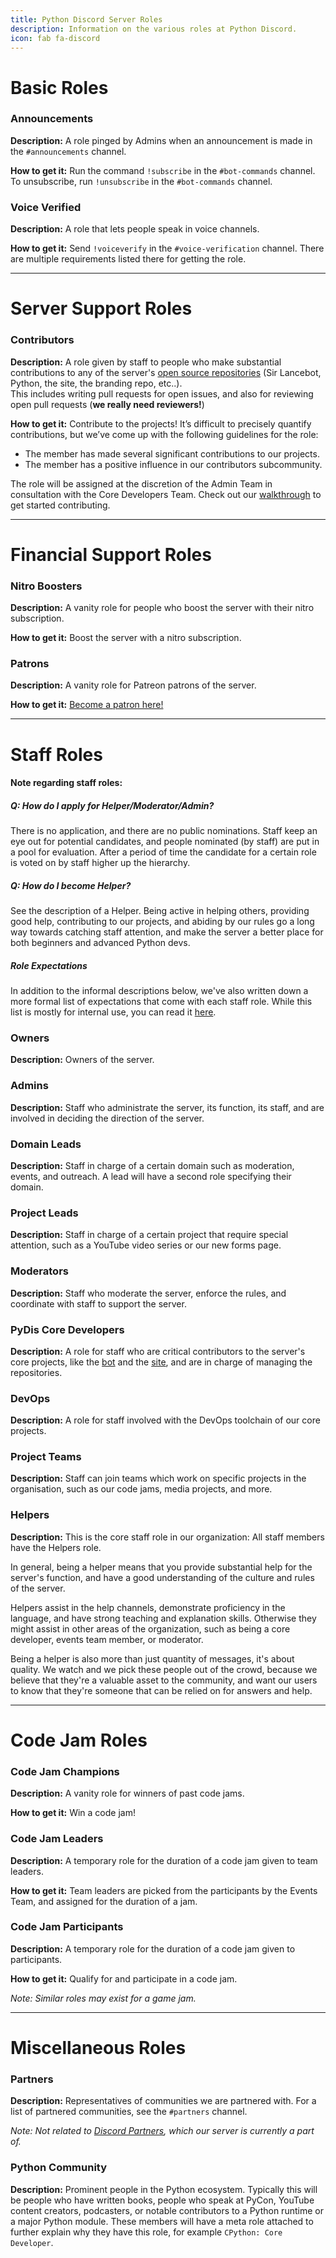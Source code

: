 ```yaml
---
title: Python Discord Server Roles
description: Information on the various roles at Python Discord.
icon: fab fa-discord
---
```


# Basic Roles

### <span class="fas fa-circle" style="color:#6e6e6e"></span> Announcements
**Description:** A role pinged by Admins when an announcement is made in the `#announcements` channel.

**How to get it:** Run the command `!subscribe` in the `#bot-commands` channel.
To unsubscribe, run `!unsubscribe` in the `#bot-commands` channel.


### <span class="fas fa-circle" style="color:#6e6e6e"></span> Voice Verified
**Description:** A role that lets people speak in voice channels.

**How to get it:** Send `!voiceverify` in the `#voice-verification` channel.
There are multiple requirements listed there for getting the role.

---

# Server Support Roles

### <span class="fas fa-circle" style="color:#55cc6c"></span> Contributors
**Description:** A role given by staff to people who make substantial contributions to any of the server's [open source repositories](https://github.com/python-discord/) (Sir Lancebot, Python, the site, the branding repo, etc..).<br>
This includes writing pull requests for open issues, and also for reviewing open pull requests (**we really need reviewers!**)

**How to get it:** Contribute to the projects!
It’s difficult to precisely quantify contributions, but we’ve come up with the following guidelines for the role:

- The member has made several significant contributions to our projects.
- The member has a positive influence in our contributors subcommunity.

The role will be assigned at the discretion of the Admin Team in consultation with the Core Developers Team. Check out our [walkthrough](/pages/contributing/) to get started contributing.

---

# Financial Support Roles

### <span class="fas fa-circle" style="color:#46e6e8"></span> Nitro Boosters
**Description:** A vanity role for people who boost the server with their nitro subscription.

**How to get it:** Boost the server with a nitro subscription.


### <span class="fas fa-circle" style="color:#46e6e8"></span> <span class="fas fa-circle" style="color:#3e7be9"></span> <span class="fas fa-circle" style="color:#2a82bd"></span> Patrons
**Description:** A vanity role for Patreon patrons of the server.

**How to get it:** [Become a patron here!](https://www.patreon.com/python_discord)

---

# Staff Roles
#### Note regarding staff roles:
##### Q: How do I apply for Helper/Moderator/Admin?
There is no application, and there are no public nominations. Staff keep an eye out for potential candidates, and people nominated (by staff) are put in a pool for evaluation. After a period of time the candidate for a certain role is voted on by staff higher up the hierarchy.

##### Q: How do I become Helper?
See the description of a Helper. Being active in helping others, providing good help, contributing to our projects, and abiding by our rules go a long way towards catching staff attention, and make the server a better place for both beginners and advanced Python devs.

##### Role Expectations
In addition to the informal descriptions below, we've also written down a more formal list of expectations that come with each staff role. While this list is mostly for internal use, you can read it [here](/pages/server-info/staff-role-expectations/).

### <span class="fas fa-circle" style="color:#f85950"></span> Owners
**Description:** Owners of the server.

### <span class="fas fa-circle" style="color:#ff784d"></span> Admins
**Description:** Staff who administrate the server, its function, its staff, and are involved in deciding the direction of the server.

### <span class="fas fa-circle" style="color:#1abc9c"></span> Domain Leads
**Description:** Staff in charge of a certain domain such as moderation, events, and outreach. A lead will have a second role specifying their domain.

### <span class="fas fa-circle" style="color:#8dc2ba"></span> Project Leads
**Description:** Staff in charge of a certain project that require special attention, such as a YouTube video series or our new forms page.

### <span class="fas fa-circle" style="color:#ff9f1b"></span> Moderators
**Description:** Staff who moderate the server, enforce the rules, and coordinate with staff to support the server.

### <span class="fas fa-circle" style="color:#a1d1ff"></span> PyDis Core Developers
**Description:** A role for staff who are critical contributors to the server's core projects, like the [bot](https://github.com/python-discord/bot) and the [site](https://github.com/python-discord/site), and are in charge of managing the repositories.

### <span class="fas fa-circle" style="color:#a1d1ff"></span> DevOps
**Description:** A role for staff involved with the DevOps toolchain of our core projects.

### <span class="fas fa-circle" style="color:#f8d188"></span> Project Teams
**Description:** Staff can join teams which work on specific projects in the organisation, such as our code jams, media projects, and more.

### <span class="fas fa-circle" style="color:#eecd36"></span> Helpers
**Description:** This is the core staff role in our organization: All staff members have the Helpers role.

In general, being a helper means that you provide substantial help for the server's function, and have a good understanding of the culture and rules of the server.

Helpers assist in the help channels, demonstrate proficiency in the language, and have strong teaching and explanation skills.
Otherwise they might assist in other areas of the organization, such as being a core developer, events team member, or moderator.

Being a helper is also more than just quantity of messages, it's about quality. We watch and we pick these people out of the crowd, because we believe that they're a valuable asset to the community, and want our users to know that they're someone that can be relied on for answers and help.

---

# Code Jam Roles
### <span class="fas fa-circle" style="color:#f87dc8"></span> Code Jam Champions
**Description:** A vanity role for winners of past code jams.

**How to get it:** Win a code jam!


### <span class="fas fa-circle" style="color:#28866c"></span> Code Jam Leaders
**Description:** A temporary role for the duration of a code jam given to team leaders.

**How to get it:** Team leaders are picked from the participants by the Events Team, and assigned for the duration of a jam.


### <span class="fas fa-circle" style="color:#229939"></span> Code Jam Participants
**Description:** A temporary role for the duration of a code jam given to participants.

**How to get it:** Qualify for and participate in a code jam.

*Note: Similar roles may exist for a game jam.*


---

# Miscellaneous Roles

### <span class="fas fa-circle" style="color:#9f3fee"></span> Partners
**Description:** Representatives of communities we are partnered with. For a list of partnered communities, see the `#partners` channel.

*Note: Not related to [Discord Partners](https://discordapp.com/partners), which our server is currently a part of.*

### <span class="fas fa-circle" style="color:#c77cfa"></span> Python Community
**Description:** Prominent people in the Python ecosystem.
Typically this will be people who have written books, people who speak at PyCon, YouTube content creators, podcasters, or notable contributors to a Python runtime or a major Python module.
These members will have a meta role attached to further explain why they have this role, for example `CPython: Core Developer`.
